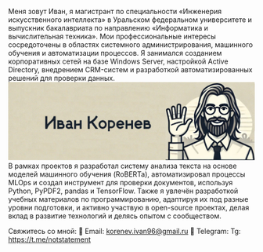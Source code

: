 Меня зовут Иван, я магистрант по специальности «Инженерия искусственного интеллекта» в Уральском федеральном университете и выпускник бакалавриата по направлению «Информатика и вычислительная техника». Мои профессиональные интересы сосредоточены в областях системного администрирования, машинного обучения и автоматизации процессов. Я занимался созданием корпоративных сетей на базе Windows Server, настройкой Active Directory, внедрением CRM-систем и разработкой автоматизированных решений для проверки данных.
![фото](я.jpg)
В рамках проектов я разработал систему анализа текста на основе моделей машинного обучения (RoBERTa), автоматизировал процессы MLOps и создал инструмент для проверки документов, используя Python, PyPDF2, pandas и TensorFlow. Также я увлечён разработкой учебных материалов по программированию, адаптируя их под разные уровни подготовки, и активно участвую в open-source проектах, делая вклад в развитие технологий и делясь опытом с сообществом.

Свяжитесь со мной:
📧 Email: korenev.ivan96@gmail.ru
🔗 Telegram: Tg: https://t.me/notstatement
